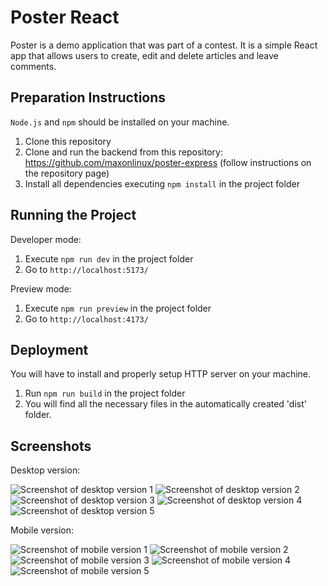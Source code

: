 # Poster React
Poster is a demo application that was part of a contest. It is a simple React app that allows users to create, edit and delete articles and leave comments.

## Preparation Instructions
`Node.js` and `npm` should be installed on your machine.

1. Clone this repository
2. Clone and run the backend from this repository: https://github.com/maxonlinux/poster-express (follow instructions on the repository page)
3. Install all dependencies executing `npm install` in the project folder

## Running the Project

Developer mode:
1. Execute `npm run dev` in the project folder
2. Go to `http://localhost:5173/`

Preview mode:
1. Execute `npm run preview` in the project folder
2. Go to `http://localhost:4173/`

## Deployment
You will have to install and properly setup HTTP server on your machine.

1. Run `npm run build` in the project folder
2. You will find all the necessary files in the automatically created 'dist' folder.

## Screenshots
Desktop version:

![Screenshot of desktop version 1](https://raw.githubusercontent.com/maxonlinux/poster-react/main/Screenshots/desktop1.png)
![Screenshot of desktop version 2](https://raw.githubusercontent.com/maxonlinux/poster-react/main/Screenshots/desktop2.png)
![Screenshot of desktop version 3](https://raw.githubusercontent.com/maxonlinux/poster-react/main/Screenshots/desktop3.png)
![Screenshot of desktop version 4](https://raw.githubusercontent.com/maxonlinux/poster-react/main/Screenshots/desktop4.png)
![Screenshot of desktop version 5](https://raw.githubusercontent.com/maxonlinux/poster-react/main/Screenshots/desktop5.png)

Mobile version:

![Screenshot of mobile version 1](https://raw.githubusercontent.com/maxonlinux/poster-react/main/Screenshots/mobile1.png)
![Screenshot of mobile version 2](https://raw.githubusercontent.com/maxonlinux/poster-react/main/Screenshots/mobile2.png)
![Screenshot of mobile version 3](https://raw.githubusercontent.com/maxonlinux/poster-react/main/Screenshots/mobile3.png)
![Screenshot of mobile version 4](https://raw.githubusercontent.com/maxonlinux/poster-react/main/Screenshots/mobile4.png)
![Screenshot of mobile version 5](https://raw.githubusercontent.com/maxonlinux/poster-react/main/Screenshots/mobile5.png)
